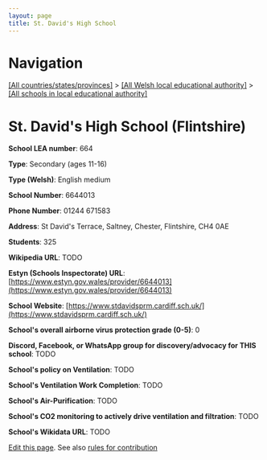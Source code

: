 ```yaml
---
layout: page
title: St. David's High School
---
```

# Navigation

[[All countries/states/provinces]](../../..) > [[All Welsh local educational authority]](../..) > [[All schools in local educational authority]](..)

# St. David's High School (Flintshire)

**School LEA number**: 664

**Type**: Secondary (ages 11-16)

**Type (Welsh)**: English medium

**School Number**: 6644013

**Phone Number**: 01244 671583

**Address**: St David's Terrace, Saltney, Chester, Flintshire, CH4 0AE

**Students**: 325

**Wikipedia URL**: TODO

**Estyn (Schools Inspectorate) URL**: [https://www.estyn.gov.wales/provider/6644013](https://www.estyn.gov.wales/provider/6644013)

**School Website**: [https://www.stdavidsprm.cardiff.sch.uk/](https://www.stdavidsprm.cardiff.sch.uk/)

**School's overall airborne virus protection grade (0-5)**: 0

**Discord, Facebook, or WhatsApp group for discovery/advocacy for THIS school**: TODO

**School's policy on Ventilation**: TODO

**School's Ventilation Work Completion**: TODO

**School's Air-Purification**: TODO

**School's CO2 monitoring to actively drive ventilation and filtration**: TODO

**School's Wikidata URL**: TODO




[Edit this page](https://github.com/ventilate-schools/Wales/edit/prif/./Flintshire/St._David's_High_School.md). See also [rules for contribution](../../../contribution-rules/)